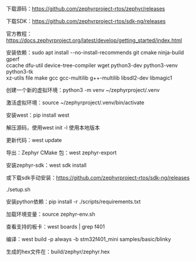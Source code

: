 下载源码：https://github.com/zephyrproject-rtos/zephyr/releases  

下载SDK：https://github.com/zephyrproject-rtos/sdk-ng/releases  

官方教程：https://docs.zephyrproject.org/latest/develop/getting_started/index.html  

安装依赖：sudo apt install --no-install-recommends git cmake ninja-build gperf \
  ccache dfu-util device-tree-compiler wget python3-dev python3-venv python3-tk \
  xz-utils file make gcc gcc-multilib g++-multilib libsdl2-dev libmagic1  

创建一个新的虚拟环境：python3 -m venv ~/zephyrproject/.venv  

激活虚拟环境：source ~/zephyrproject/.venv/bin/activate  

安装west：pip install west  

解压源码，使用west init -l 使用本地版本  

更新代码：west update  

导出：Zephyr CMake 包：west zephyr-export  

安装zephyr-sdk：west sdk install  

或下载sdk手动安装：https://github.com/zephyrproject-rtos/sdk-ng/releases  

./setup.sh  

安装python依赖：pip install -r ./scripts/requirements.txt  

加载环境变量：source zephyr-env.sh  

查看支持的板卡：west boards | grep f401  

编译：west build -p always -b stm32f401_mini samples/basic/blinky  

生成的hex文件在：build/zephyr/zephyr.hex  
